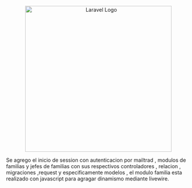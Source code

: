 <p align="center"><a href="https://laravel.com" target="_blank"><img src="https://raw.githubusercontent.com/laravel/art/master/logo-lockup/5%20SVG/2%20CMYK/1%20Full%20Color/laravel-logolockup-cmyk-red.svg" width="400" alt="Laravel Logo"></a></p>

Se agrego el inicio de session con autenticacion por mailtrad , modulos de familias y jefes de familias con sus respectivos controladores , relacion , migraciones ,request y especificamente modelos , el modulo familia esta realizado con javascript para agragar dinamismo mediante livewire.
